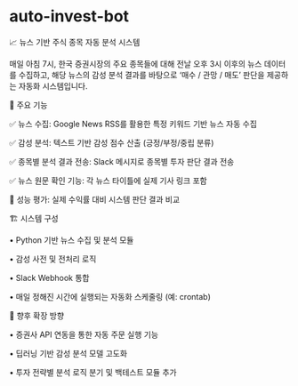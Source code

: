 # auto-invest-bot

📈 뉴스 기반 주식 종목 자동 분석 시스템

매일 아침 7시, 한국 증권시장의 주요 종목들에 대해 전날 오후 3시 이후의 뉴스 데이터를 수집하고, 해당 뉴스의 감성 분석 결과를 바탕으로 ‘매수 / 관망 / 매도’ 판단을 제공하는 자동화 시스템입니다.

🧩 주요 기능

✅ 뉴스 수집: Google News RSS를 활용한 특정 키워드 기반 뉴스 자동 수집

✅ 감성 분석: 텍스트 기반 감성 점수 산출 (긍정/부정/중립 분류)

✅ 종목별 분석 결과 전송: Slack 메시지로 종목별 투자 판단 결과 전송

✅ 뉴스 원문 확인 기능: 각 뉴스 타이틀에 실제 기사 링크 포함

🧪 성능 평가: 실제 수익률 대비 시스템 판단 결과 비교


🏗️ 시스템 구성
	
 •	Python 기반 뉴스 수집 및 분석 모듈
	
 •	감성 사전 및 전처리 로직
	
 •	Slack Webhook 통합
	
 •	매일 정해진 시간에 실행되는 자동화 스케줄링 (예: crontab)


🧬 향후 확장 방향
	
 •	증권사 API 연동을 통한 자동 주문 실행 기능
	
 •	딥러닝 기반 감성 분석 모델 고도화
	
 •	투자 전략별 분석 로직 분기 및 백테스트 모듈 추가
